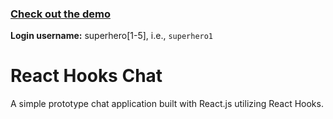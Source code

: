 ### [Check out the demo](https://react-hooks-chat-app.netlify.com)
  **Login username:** superhero[1-5], i.e., `superhero1` 

##

# React Hooks Chat 

A simple prototype chat application built with React.js utilizing React Hooks.


